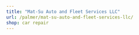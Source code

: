 ```yaml
---
title: "Mat-Su Auto and Fleet Services LLC"
url: /palmer/mat-su-auto-and-fleet-services-llc/
shop: car repair
---
```

